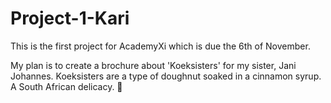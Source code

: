 # Project-1-Kari

This is the first project for AcademyXi which is due the 6th of November.

My plan is to create a brochure about 'Koeksisters' for my sister, Jani Johannes. Koeksisters are a type of doughnut soaked in a cinnamon syrup. A South African delicacy. 🙂
